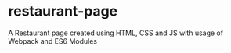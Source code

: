 # restaurant-page
A Restaurant page created using HTML, CSS and JS with usage of Webpack and ES6 Modules
